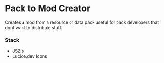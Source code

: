 # Pack to Mod Creator

Creates a mod from a resource or data pack useful for pack developers that dont want to distribute stuff.

### Stack
- JSZip
- Lucide.dev Icons